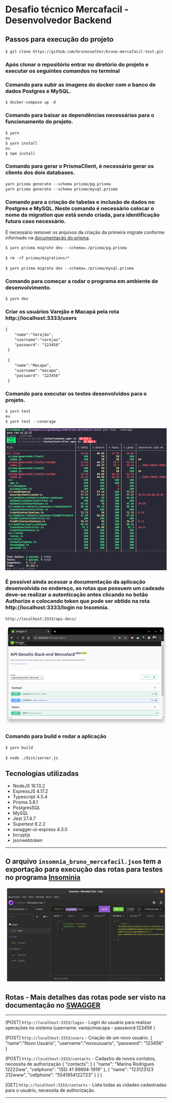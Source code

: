 # Desafio técnico Mercafacil - Desenvolvedor Backend


## Passos para execução do projeto

```
$ git clone https://github.com/brunocoelhor/bruno-mercafacil-test.git
```
### Após clonar o repositório entrar no diretório do projeto e executar os seguintes comandos no terminal

### Comando para subir as imagens do docker com o banco de dados Postgres e MySQL.
```
$ docker-compose up -d
```

### Comando para baixar as dependências necessárias para o funcionamento do projeto.
```
$ yarn
ou
$ yarn install
ou
$ npm install
```
### Comando para gerar o PrismaClient, é necessário gerar os clients dos dois databases.

```
yarn prisma generate --schema prisma/pg.prisma
yarn prisma generate --schema prisma/mysql.prisma
``` 

### Comando para a criação de tabelas e inclusão de dados no Postgres e MySQL. Neste comando é necessário colocar o nome da migration que está sendo criada, para identificação futura caso necessário.

É necessário remover os arquivos da criação da primeira migrate conforme informado na [documentação do prisma](https://www.prisma.io/docs/concepts/components/prisma-migrate/prisma-migrate-limitations-issues#you-cannot-automatically-switch-database-providers).
```
$ yarn prisma migrate dev --schema=./prisma/pg.prisma

$ rm -rf prisma/migrations/*

$ yarn prisma migrate dev --schema=./prisma/mysql.prisma
```
### Comando para começar a rodar o programa em ambiente de desenvolvimento.
```
$ yarn dev
```
### Criar os usuários Varejão e Macapá pela rota  http://localhost:3333/users

```
{
	"name":"Varejão",
	"username":"varejao",
	"password": "123456"
 }

 {
	"name":"Macapa",
	"username":"macapa",
	"password": "123456"
 }
```


### Comando para executar os testes desenvolvidos para o projeto.
```
$ yarn test
ou
$ yarn test --coverage
```
![Testes](./images/testes.png)

### É possível ainda acessar a documentação da aplicação desenvolvida no endereço, as rotas que possuem um cadeado deve-se realizar a autenticação antes clicando no botão Authorize e colocando  token que pode ser obtido na rota http://localhost:3333/login no Insomnia.

```
http://localhost:3333/api-docs/
```

![Swagger](./images/swagger.png)

### Comando para build e rodar a aplicação

```
$ yarn build

$ node ./dist/server.js
```

## Tecnologias utilizadas

- NodeJS 16.13.2
- ExpressJS 4.17.2
- Typescript 4.5.4
- Prisma 3.8.1
- PostgresSQL
- MySQL
- Jest 27.4.7
- Supertest 6.2.2
- swagger-ui-express 4.3.0
- bcryptjs
- jsonwebtoken
---

O arquivo `insomnia_bruno_mercafacil.json` tem a exportação para execução das rotas para testes no programa [Insominia](https://insomnia.rest/download)
---

![Indomnia](./images/insomnia.png)

## Rotas - Mais detalhes das rotas pode ser visto na documentação no [SWAGGER](http://localhost:3333/api-docs/)

---
[POST] `http://localhost:3333/login` - Login do usuário para realizar operações no sistema (username: varejo/macapa - password:123456 )

[POST] `http://localhost:3333/users` - Criação de um novo usuário. 
{
    "name":"Novo Usuário",
    "username":"novousuario",
    "password": "123456"
}

[POST] `http://localhost:3333/contacts` - Cadastro de novos contatos, necessita de authorização
{
	"contacts": [
			{
					"name": "Marina Rodrigues 12222ww",
					"cellphone": "(55) 41 99694-1919"
			},
			{
					"name": "123123123 212www",
					"cellphone": "5541954122723"
			}
	]
}

[GET] `http://localhost:3333/contacts` - Lista todas as cidades cadastradas para o usuário, necessita de authorização.

---